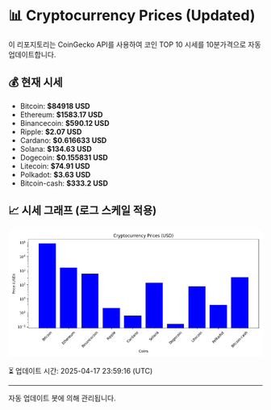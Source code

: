 
# 📊 Cryptocurrency Prices (Updated)

이 리포지토리는 CoinGecko API를 사용하여 코인 TOP 10 시세를 10분가격으로 자동 업데이트합니다.

## 💰 현재 시세
- Bitcoin: **$84918 USD**
- Ethereum: **$1583.17 USD**
- Binancecoin: **$590.12 USD**
- Ripple: **$2.07 USD**
- Cardano: **$0.616633 USD**
- Solana: **$134.63 USD**
- Dogecoin: **$0.155831 USD**
- Litecoin: **$74.91 USD**
- Polkadot: **$3.63 USD**
- Bitcoin-cash: **$333.2 USD**

## 📈 시세 그래프 (로그 스케일 적용)
![Crypto Prices](crypto_prices.png)

⏳ 업데이트 시간: 2025-04-17 23:59:16 (UTC)

---
자동 업데이트 봇에 의해 관리됩니다.
